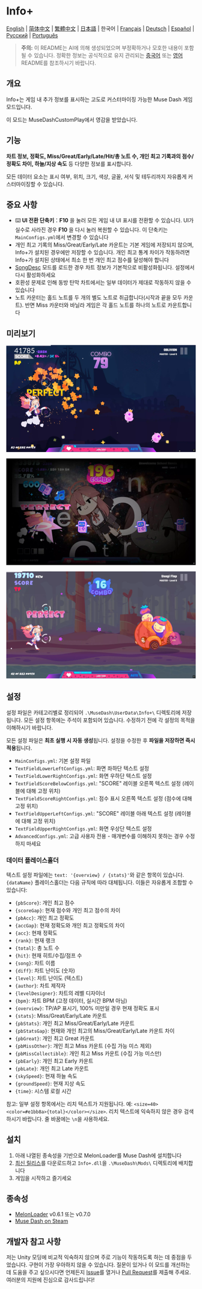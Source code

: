 # Info+

[English](README.md) | [简体中文](README_zh-CN.md) | [繁體中文](README_zh-TW.md) | [日本語](README_ja.md) | 한국어 | [Français](README_fr.md) | [Deutsch](README_de.md) | [Español](README_es.md) | [Русский](README_ru.md) | [Português](README_pt.md)

> **주의:** 이 README는 AI에 의해 생성되었으며 부정확하거나 모호한 내용이 포함될 수 있습니다. 정확한 정보는 공식적으로 유지 관리되는 [중국어](README_zh-CN.md) 또는 [영어](README.md) README를 참조하시기 바랍니다.

## 개요

Info+는 게임 내 추가 정보를 표시하는 고도로 커스터마이징 가능한 Muse Dash 게임 모드입니다.

이 모드는 MuseDashCustomPlay에서 영감을 받았습니다.

## 기능

**차트 정보, 정확도, Miss/Great/Early/Late/Hit/총 노트 수, 개인 최고 기록과의 점수/정확도 차이, 하늘/지상 속도** 등 다양한 정보를 표시합니다.

모든 데이터 요소는 표시 여부, 위치, 크기, 색상, 글꼴, 서식 및 테두리까지 자유롭게 커스터마이징할 수 있습니다.

## 중요 사항

- ⌨️ **UI 전환 단축키**：**F10** 을 눌러 모든 게임 내 UI 표시를 전환할 수 있습니다. UI가 실수로 사라진 경우 **F10** 을 다시 눌러 복원할 수 있습니다. 이 단축키는 `MainConfigs.yml`에서 변경할 수 있습니다
- 개인 최고 기록의 Miss/Great/Early/Late 카운트는 기본 게임에 저장되지 않으며, Info+가 설치된 경우에만 저장할 수 있습니다. 개인 최고 통계 차이가 작동하려면 Info+가 설치된 상태에서 최소 한 번 개인 최고 점수를 달성해야 합니다
- [SongDesc](https://github.com/mdmods/songdesc) 모드를 로드한 경우 차트 정보가 기본적으로 비활성화됩니다. 설정에서 다시 활성화하세요
- 호환성 문제로 인해 동방 탄막 차트에서는 일부 데이터가 제대로 작동하지 않을 수 있습니다
- 노트 카운터는 홀드 노트를 두 개의 별도 노트로 취급합니다(시작과 끝을 모두 카운트). 반면 Miss 카운터와 바닐라 게임은 각 홀드 노트를 하나의 노트로 카운트합니다

## 미리보기

![미리보기 1](static/Preview1.webp)

![미리보기 2](static/Preview2.webp)

![미리보기 3](static/Preview3.webp)

## 설정

설정 파일은 카테고리별로 정리되어 `.\MuseDash\UserData\Info+\` 디렉토리에 저장됩니다. 모든 설정 항목에는 주석이 포함되어 있습니다. 수정하기 전에 각 설정의 목적을 이해하시기 바랍니다.

모든 설정 파일은 **최초 실행 시 자동 생성**됩니다. 설정을 수정한 후 **파일을 저장하면 즉시 적용**됩니다.

- `MainConfigs.yml`: 기본 설정 파일
- `TextFieldLowerLeftConfigs.yml`: 화면 좌하단 텍스트 설정
- `TextFieldLowerRightConfigs.yml`: 화면 우하단 텍스트 설정
- `TextFieldScoreBelowConfigs.yml`: "SCORE" 레이블 오른쪽 텍스트 설정 (레이블에 대해 고정 위치)
- `TextFieldScoreRightConfigs.yml`: 점수 표시 오른쪽 텍스트 설정 (점수에 대해 고정 위치)
- `TextFieldUpperLeftConfigs.yml`: "SCORE" 레이블 아래 텍스트 설정 (레이블에 대해 고정 위치)
- `TextFieldUpperRightConfigs.yml`: 화면 우상단 텍스트 설정
- `AdvancedConfigs.yml`: 고급 사용자 전용 - 매개변수를 이해하지 못하는 경우 수정하지 마세요

### 데이터 플레이스홀더

텍스트 설정 파일에는 `text: '{overview} / {stats}'`와 같은 항목이 있습니다.
`{dataName}` 플레이스홀더는 다음 규칙에 따라 대체됩니다. 이들은 자유롭게 조합할 수 있습니다:

- `{pbScore}`: 개인 최고 점수
- `{scoreGap}`: 현재 점수와 개인 최고 점수의 차이
- `{pbAcc}`: 개인 최고 정확도
- `{accGap}`: 현재 정확도와 개인 최고 정확도의 차이  
- `{acc}`: 현재 정확도
- `{rank}`: 현재 랭크
- `{total}`: 총 노트 수
- `{hit}`: 현재 히트/수집/점프 수
- `{song}`: 차트 이름
- `{diff}`: 차트 난이도 (숫자)
- `{level}`: 차트 난이도 (텍스트)
- `{author}`: 차트 제작자
- `{levelDesigner}`: 차트의 레벨 디자이너
- `{bpm}`: 차트 BPM (고정 데이터, 실시간 BPM 아님)
- `{overview}`: TP/AP 표시기, 100% 미만일 경우 현재 정확도 표시
- `{stats}`: Miss/Great/Early/Late 카운트
- `{pbStats}`: 개인 최고 Miss/Great/Early/Late 카운트
- `{pbStatsGap}`: 현재와 개인 최고의 Miss/Great/Early/Late 카운트 차이
- `{pbGreat}`: 개인 최고 Great 카운트
- `{pbMissOther}`: 개인 최고 Miss 카운트 (수집 가능 미스 제외)
- `{pbMissCollectible}`: 개인 최고 Miss 카운트 (수집 가능 미스만)
- `{pbEarly}`: 개인 최고 Early 카운트
- `{pbLate}`: 개인 최고 Late 카운트
- `{skySpeed}`: 현재 하늘 속도
- `{groundSpeed}`: 현재 지상 속도
- `{time}`: 시스템 로컬 시간

참고: 일부 설정 항목에서는 리치 텍스트가 지원됩니다. 예:
`<size=40><color=#e1bb8a>{total}</color></size>`. 리치 텍스트에 익숙하지 않은 경우 검색하시기 바랍니다. 줄 바꿈에는 `\n`을 사용하세요.

## 설치

1. 아래 나열된 종속성을 기반으로 MelonLoader를 Muse Dash에 설치합니다
2. [최신 릴리스](https://github.com/KARPED1EM/MuseDashInfoPlus/releases)를 다운로드하고 `Info+.dll`을 `.\MuseDash\Mods\` 디렉토리에 배치합니다
3. 게임을 시작하고 즐기세요

## 종속성

- [MelonLoader](https://github.com/LavaGang/MelonLoader/releases) v0.6.1 또는 v0.7.0
- [Muse Dash on Steam](https://store.steampowered.com/app/774171/Muse_Dash/)

## 개발자 참고 사항

저는 Unity 모딩에 비교적 익숙하지 않으며 주로 기능이 작동하도록 하는 데 중점을 두었습니다. 구현이 가장 우아하지 않을 수 있습니다. 질문이 있거나 이 모드를 개선하는 데 도움을 주고 싶으시다면 언제든지 [Issue](https://github.com/KARPED1EM/MuseDashInfoPlus/issues/new)를 열거나 [Pull Request](https://github.com/KARPED1EM/MuseDashInfoPlus/compare)를 제출해 주세요. 여러분의 지원에 진심으로 감사드립니다!
